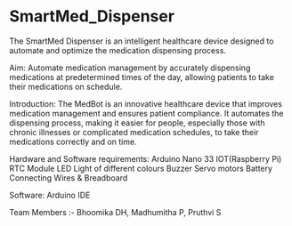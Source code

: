 # SmartMed_Dispenser
The SmartMed Dispenser is an intelligent healthcare device designed to automate and optimize the medication dispensing process.

Aim: Automate medication management by accurately dispensing medications at predetermined times of the day, allowing patients to take their medications on schedule.

Introduction: The MedBot is an innovative healthcare device that improves medication management and ensures patient compliance. It automates the dispensing process, making it easier for people, especially those with chronic illnesses or complicated medication schedules, to take their medications correctly and on time.

Hardware and Software requirements: Arduino Nano 33 IOT(Raspberry Pi) RTC Module LED Light of different colours Buzzer Servo motors Battery Connecting Wires & Breadboard

Software: Arduino IDE

Team Members :- Bhoomika DH, Madhumitha P, Pruthvi S
